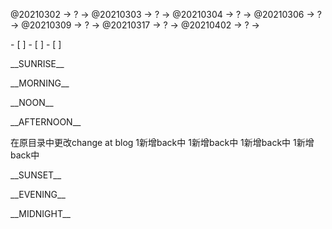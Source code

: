 <link rel="stylesheet"  type="text/css" href="s-activity.css"/>
<p class="todo">@20210302 → ? → @20210303 → ? → @20210304 → ? → @20210306 → ? → @20210309 → ? → @20210317 → ? → @20210402 → ? → </p>
- [ ]  
- [ ]  
- [ ]  

<p class="tb">__SUNRISE__</p>
<p class="tb">__MORNING__</p>
<p class="tb">__NOON__</p>
<p class="tb">__AFTERNOON__</p>
在原目录中更改change at blog
1新增back中
1新增back中
1新增back中
1新增back中
<p class="tb">__SUNSET__</p>
<p class="tb">__EVENING__</p>
<p class="tb">__MIDNIGHT__</p>
